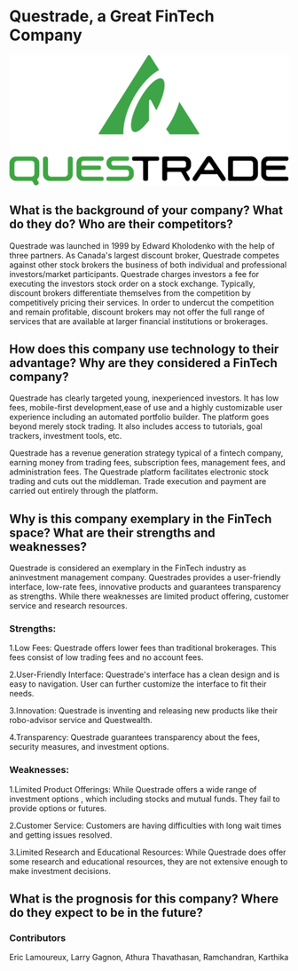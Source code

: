 
# Questrade, a Great FinTech Company
![Questrade](Questrade_logo.svg.png)

## What is the background of your company? What do they do? Who are their competitors?

Questrade was launched in 1999 by Edward Kholodenko with the help of three partners. As Canada's largest discount broker, Questrade competes  against other stock brokers  the business of both individual and professional investors/market participants. Questrade charges investors a fee for executing the investors stock order on a stock exchange. Typically, discount brokers differentiate themselves from the competition by competitively pricing their services. In order to undercut the competition and remain profitable, discount brokers may not offer the full range of services that are available at larger financial institutions or brokerages. 

## How does this company use technology to their advantage? Why are they considered a FinTech company?
Questrade has clearly targeted young, inexperienced investors. It has low fees, mobile-first development,ease of use and a highly customizable user experience including an automated portfolio builder. The platform goes beyond merely stock trading. It also includes access to tutorials, goal trackers, investment tools, etc. 

Questrade has a revenue generation strategy typical of a fintech company, earning money from trading fees, subscription fees, management fees, and administration fees. The Questrade platform facilitates electronic stock trading and cuts out the middleman. Trade execution and payment are carried out entirely through the platform. 

## Why is this company exemplary in the FinTech space? What are their strengths and weaknesses? 

Questrade is considered an exemplary in the FinTech industry as aninvestment management company. Questrades provides a user-friendly interface, low-rate fees, innovative products and guarantees transparency as strengths. While there weaknesses are limited product offering, customer service and research resources.

### Strengths:

1.Low Fees: Questrade offers lower fees than traditional brokerages. This fees consist of low trading fees and no account fees.

2.User-Friendly Interface: Questrade's interface has a clean design and is easy to navigation. User can further customize the interface to fit their needs.

3.Innovation: Questrade is inventing and releasing new products like their robo-advisor service and Questwealth.

4.Transparency: Questrade guarantees transparency about the fees, security measures, and investment options.

### Weaknesses:

1.Limited Product Offerings: While Questrade offers a wide range of  investment options , which including stocks and mutual funds. They fail to provide options or futures.

2.Customer Service: Customers are having difficulties with long wait times and getting issues resolved.

3.Limited Research and Educational Resources: While Questrade does offer some research and educational resources, they are not extensive enough to make investment decisions.



## What is the prognosis for this company? Where do they expect to be in the future?



### Contributors
Eric Lamoureux, Larry Gagnon, Athura Thavathasan, Ramchandran, Karthika
